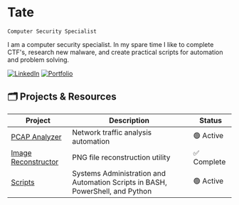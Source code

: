 # Tate

`Computer Security Specialist`

I am a computer security specialist. In my spare time I like to complete CTF's, research new malware, and create practical scripts for automation and problem solving. 

[![LinkedIn](https://img.shields.io/badge/-LinkedIn-0072b1?&style=for-the-badge&logo=linkedin&logoColor=white)](https://linkedin.com/in/tategreiner)
[![Portfolio](https://img.shields.io/badge/-Portfolio-purple?&style=for-the-badge&logo=github&logoColor=white)](https://tatescode.github.io)

## 🗂️ Projects & Resources

| Project | Description | Status |
|---------|-------------|--------|
| [PCAP Analyzer](https://github.com/tatescode/netoverview) | Network traffic analysis automation | 🟢 Active |
| [Image Reconstructor](https://github.com/tatescode/tatescode.github.io/tree/main/Scripting) | PNG file reconstruction utility | ✅ Complete |
| [Scripts](https://github.com/tatescode/tatescode.github.io/tree/main/Scripting) | Systems Administration and Automation Scripts in BASH, PowerShell, and Python | 🟢 Active |


